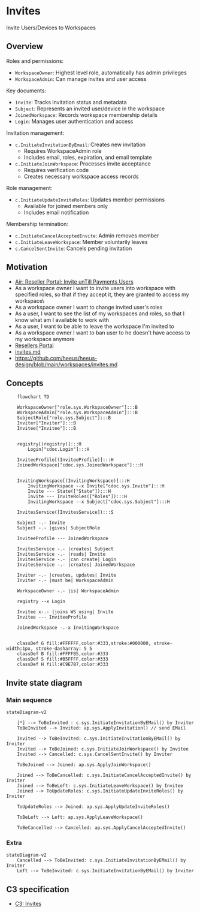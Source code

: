 # Invites

Invite Users/Devices to Workspaces

## Overview

Roles and permissions:

- `WorkspaceOwner`: Highest level role, automatically has admin privileges
- `WorkspaceAdmin`: Can manage invites and user access

Key documents:

- `Invite`: Tracks invitation status and metadata
- `Subject`: Represents an invited user/device in the workspace
- `JoinedWorkspace`: Records workspace membership details
- `Login`: Manages user authentication and access

Invitation management:

- `c.InitiateInvitationByEmail`: Creates new invitation
  - Requires WorkspaceAdmin role
  - Includes email, roles, expiration, and email template
- `c.InitiateJoinWorkspace`: Processes invite acceptance
  - Requires verification code
  - Creates necessary workspace access records

Role management:

- `c.InitiateUpdateInviteRoles`: Updates member permissions
  - Available for joined members only
  - Includes email notification

Membership termination:

- `c.InitiateCancelAcceptedInvite`: Admin removes member
- `c.InitiateLeaveWorkspace`: Member voluntarily leaves
- `c.CancelSentInvite`: Cancels pending invitation

## Motivation

- [Air: Reseller Portal: Invite unTill Payments Users](625718)
- As a workspace owner I want to invite users into workspace with specified roles, so that if they accept it, they are granted to access my workspace\\
- As a workspace owner I want to change invited user's roles
- As a user, I want to see the list of my workspaces and roles, so that I know what am I available to work with
- As a user, I want to be able to leave the workspace I'm invited to
- As a workspace owner I want to ban user to he doesn't have access to my workspace anymore
- [Resellers Portal](https://github.com/untillpro/airs-design/blob/master/resellerportal/usersmgmt.md) 
- [invites.md](https://github.com/heeus/heeus-design/blob/d9b14d105ef443a2f70cc6fc8530ab42f36a6f5d/workspaces/invites.md)
- https://github.com/heeus/heeus-design/blob/main/workspaces/invites.md

## Concepts

```mermaid
    flowchart TD

    WorkspaceOwner["role.sys.WorkspaceOwner"]:::B
    WorkspaceAdmin["role.sys.WorkspaceAdmin"]:::B
    SubjectRole["role.sys.Subject"]:::B
    Inviter["Inviter"]:::B
    Invitee["Invitee"]:::B


    registry[(registry)]:::H
        Login["cdoc.Login"]:::H

    InviteeProfile[(InviteeProfile)]:::H
    JoinedWorkspace["cdoc.sys.JoinedWorkspace"]:::H


    InvitingWorkspace[(InvitingWorkspace)]:::H
        InvitingWorkspace --x Invite["cdoc.sys.Invite"]:::H
        Invite --- State(["State"]):::H
        Invite --- InviteRoles(["Roles"]):::H
        InvitingWorkspace --x Subject["cdoc.sys.Subject"]:::H

    InvitesService([InvitesService]):::S

    Subject -.- Invite
    Subject -.- |gives| SubjectRole

    InviteeProfile --- JoinedWorkspace

    InvitesService -.- |creates| Subject
    InvitesService -.- |reads| Invite
    InvitesService -.- |can create| Login
    InvitesService -.- |creates| JoinedWorkspace

    Inviter -.- |creates, updates| Invite
    Inviter -.- |must be| WorkspaceAdmin

    WorkspaceOwner -.- |is| WorkspaceAdmin

    registry --x Login

    Invitee x-.- |joins WS using| Invite
    Invitee --- InviteeProfile

    JoinedWorkspace -.-x InvitingWorkspace


    classDef G fill:#FFFFFF,color:#333,stroke:#000000, stroke-width:1px, stroke-dasharray: 5 5
    classDef B fill:#FFFFB5,color:#333
    classDef S fill:#B5FFFF,color:#333
    classDef H fill:#C9E7B7,color:#333

```
## Invite state diagram

### Main sequence
```mermaid
stateDiagram-v2

    [*] --> ToBeInvited : c.sys.InitiateInvitationByEMail() by Inviter
    ToBeInvited --> Invited: ap.sys.ApplyInvitation() // send EMail

    Invited --> ToBeInvited: c.sys.InitiateInvitationByEMail() by Inviter
    Invited --> ToBeJoined: c.sys.InitiateJoinWorkspace() by Invitee
    Invited --> Cancelled: c.sys.CancelSentInvite() by Inviter

    ToBeJoined --> Joined: ap.sys.ApplyJoinWorkspace()

    Joined --> ToBeCancelled: c.sys.InitiateCancelAcceptedInvite() by Inviter
    Joined --> ToBeLeft: c.sys.InitiateLeaveWorkspace() by Invitee
    Joined --> ToUpdateRoles: c.sys.InitiateUpdateInviteRoles() by Inviter

    ToUpdateRoles --> Joined: ap.sys.ApplyUpdateInviteRoles()

    ToBeLeft --> Left: ap.sys.ApplyLeaveWorkspace()

    ToBeCancelled --> Cancelled: ap.sys.ApplyCancelAcceptedInvite()
```

### Extra

```mermaid
stateDiagram-v2
    Cancelled --> ToBeInvited: c.sys.InitiateInvitationByEMail() by Inviter
    Left --> ToBeInvited: c.sys.InitiateInvitationByEMail() by Inviter
```

## C3 specification

- [C3: Invites](invites-c3.md)